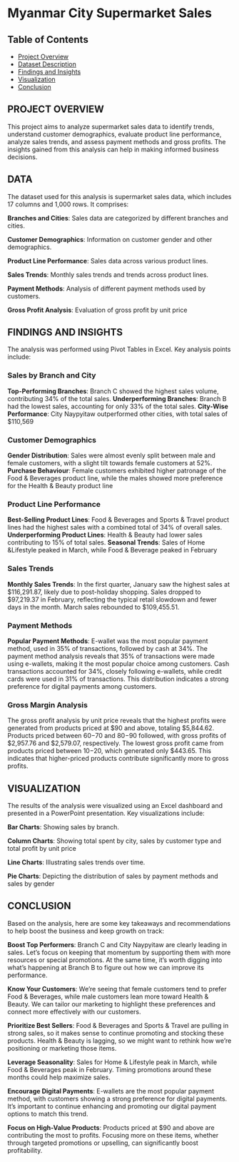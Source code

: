 # Myanmar City Supermarket Sales

## Table of Contents

-	[Project Overview](project-overview)
- [Dataset Description](dataset-description)
- [Findings and Insights](findings-and-insights)
- [Visualization](visualization)
- [Conclusion](conclusion)

## PROJECT OVERVIEW
This project aims to analyze supermarket sales data to identify trends, understand customer demographics, evaluate product line performance, analyze sales trends, and assess payment methods and gross profits. The insights gained from this analysis can help in making informed business decisions.

## DATA

The dataset used for this analysis is supermarket sales data, which includes 17 columns and 1,000 rows. It comprises:

**Branches and Cities**: Sales data are categorized by different branches and cities.

**Customer Demographics**: Information on customer gender and other demographics.

**Product Line Performance**: Sales data across various product lines.

**Sales Trends**: Monthly sales trends and trends across product lines.

**Payment Methods**: Analysis of different payment methods used by customers.

**Gross Profit Analysis**: Evaluation of gross profit by unit price

## FINDINGS AND INSIGHTS

The analysis was performed using Pivot Tables in Excel. Key analysis points include:

### Sales by Branch and City

**Top-Performing Branches**: Branch C showed the highest sales volume, contributing 34% of the total sales.
**Underperforming Branches**: Branch B had the lowest sales, accounting for only 33% of the total sales.
**City-Wise Performance**: City Naypyitaw outperformed other cities, with total sales of $110,569

### Customer Demographics

**Gender Distribution**: Sales were almost evenly split between male and female customers, with a slight tilt towards female customers at 52%.
**Purchase Behaviour**: Female customers exhibited higher patronage of the Food & Beverages product line, while the males showed more preference for the Health & Beauty product line

### Product Line Performance

**Best-Selling Product Lines**: Food & Beverages and Sports & Travel product lines had the highest sales with a combined total of 34% of overall sales.
**Underperforming Product Lines**: Health & Beauty had lower sales contributing to 15% of total sales.
**Seasonal Trends**: Sales of Home &Lifestyle peaked in March, while Food & Beverage peaked in February


### Sales Trends

**Monthly Sales Trends**: In the first quarter, January saw the highest sales at $116,291.87, likely due to post-holiday shopping. Sales dropped to $97,219.37 in February, reflecting the typical retail slowdown and fewer days in the month. March sales rebounded to $109,455.51.

### Payment Methods

**Popular Payment Methods**: E-wallet was the most popular payment method, used in 35% of transactions, followed by cash at 34%. 
The payment method analysis reveals that 35% of transactions were made using e-wallets, making it the most popular choice among customers. Cash transactions accounted for 34%, closely following e-wallets, while credit cards were used in 31% of transactions. This distribution indicates a strong preference for digital payments among customers.

### Gross Margin Analysis

The gross profit analysis by unit price reveals that the highest profits were generated from products priced at $90 and above, totaling $5,844.62. Products priced between $60-$70 and $80-$90 followed, with gross profits of $2,957.76 and $2,579.07, respectively. The lowest gross profit came from products priced between $10-$20, which generated only $443.65. This indicates that higher-priced products contribute significantly more to gross profits.

## VISUALIZATION 

The results of the analysis were visualized using an Excel dashboard and presented in a PowerPoint presentation. Key visualizations include:

**Bar Charts**: Showing sales by branch.

**Column Charts**: Showing total spent by city, sales by customer type and total profit by unit price

**Line Charts**: Illustrating sales trends over time.

**Pie Charts**: Depicting the distribution of sales by payment methods and sales by gender

## CONCLUSION  

Based on the analysis, here are some key takeaways and recommendations to help boost the business and keep growth on track:

**Boost Top Performers**: Branch C and City Naypyitaw are clearly leading in sales. Let’s focus on keeping that momentum by supporting them with more resources or special promotions. At the same time, it’s worth digging into what’s happening at Branch B to figure out how we can improve its performance.

**Know Your Customers**: We’re seeing that female customers tend to prefer Food & Beverages, while male customers lean more toward Health & Beauty. We can tailor our marketing to highlight these preferences and connect more effectively with our customers.

**Prioritize Best Sellers**: Food & Beverages and Sports & Travel are pulling in strong sales, so it makes sense to continue promoting and stocking these products. Health & Beauty is lagging, so we might want to rethink how we’re positioning or marketing those items.

**Leverage Seasonality**: Sales for Home & Lifestyle peak in March, while Food & Beverages peak in February. Timing promotions around these months could help maximize sales.

**Encourage Digital Payments**: E-wallets are the most popular payment method, with customers showing a strong preference for digital payments. It’s important to continue enhancing and promoting our digital payment options to match this trend.

**Focus on High-Value Products**: Products priced at $90 and above are contributing the most to profits. Focusing more on these items, whether through targeted promotions or upselling, can significantly boost profitability.



